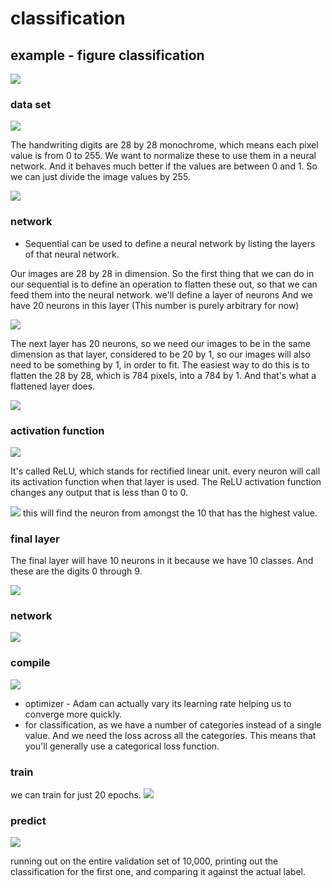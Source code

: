 # classification


## example - figure classification

![](./code1.png)

### data set

![](./data1.png)

The handwriting digits are 28 by 28 monochrome, which means
each pixel value is from 0 to 255.
We want to normalize these to use them in a neural network.
And it behaves much better if the values are between 0 and 1.
So we can just divide the image values by 255.

![](./code2.png)

### network

* Sequential can be used to define a neural network by listing the layers of that neural network.

Our images are 28 by 28 in dimension.
So the first thing that we can do in our sequential is to define an operation to flatten these out,
so that we can feed them into the neural network.
we'll define a layer of neurons And we have 20 neurons in this layer (This number is purely arbitrary for now)

![](./code3.png)

The next layer has 20 neurons, so we need our images
to be in the same dimension as that layer, considered
to be 20 by 1, so our images will also need to be something by 1,
in order to fit.
The easiest way to do this is to flatten the 28 by 28, which is 784 pixels,
into a 784 by 1.
And that's what a flattened layer does.

![](./code4.png)




### activation function

![](./code6.png)

It's called ReLU, which stands for rectified linear unit.
every neuron will call its activation function when that layer is used.
The ReLU activation function changes any output that is less than 0 to 0.

![](./code7.png)
this will find the neuron from amongst the 10 that has the highest value.


### final layer

The final layer will have 10 neurons in it because we have 10 classes.
And these are the digits 0 through 9.

![](./code4.png)


### network

![](./net1.png)

### compile

![](./code8.png)

* optimizer - Adam can actually vary its learning rate helping us to converge more quickly.
* for classification, as we have a number of categories instead of a single value. And we need the loss across all the categories. This means that you'll generally use a categorical loss function.

### train
we can train for just 20 epochs.
![](./code9.png)

### predict

![](./code10.png)

running out on the entire validation set of 10,000,
printing out the classification for the first one, and comparing it against the actual label.

